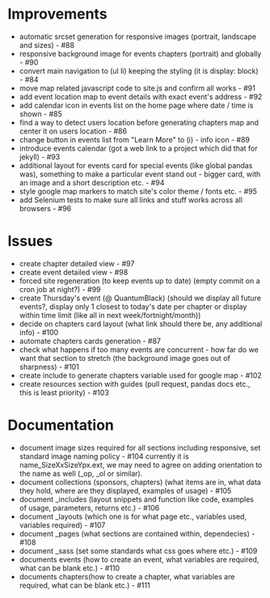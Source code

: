 # Improvements

- automatic srcset generation for responsive images (portrait, landscape and sizes) - #88
- responsive background image for events chapters (portrait) and globally - #90
- convert main navigation to (ul li) keeping the styling (it is display: block) - #84
- move map related javascript code to site.js and confirm all works - #91
- add event location map to event details with exact event's address - #92
- add calendar icon in events list on the home page where date / time is shown - #85
- find a way to detect users location before generating chapters map and center it on users location - #86
- change button in events list from "Learn More" to (i) - info icon - #89
- introduce events calendar (got a web link to a project which did that for jekyll) - #93
- additional layout for events card for special events (like global pandas was), something to make a particular event stand out - bigger card, with an image and a short description etc. - #94
- style google map markers to match site's color theme / fonts etc. - #95
- add Selenium tests to make sure all links and stuff works across all browsers - #96


# Issues
- create chapter detailed view - #97
- create event detailed view - #98
- forced site regeneration (to keep events up to date) (empty commit on a cron job at night?) - #99
- create Thursday's event (@ QuantumBlack) (should we display all future events?, display only 1 closest to today's date per chapter or display within time limit (like all in next week/fortnight/month))
- decide on chapters card layout (what link should there be, any additional info) - #100
- automate chapters cards generation - #87
- check what happens if too many events are concurrent - how far do we want that section to stretch (the background image goes out of sharpness) - #101
- create include to generate chapters variable used for google map - #102
- create resources section with guides (pull request, pandas docs etc., this is least priority) - #103

# Documentation

- document image sizes required for all sections including responsive, set standard image naming policy - #104
currently it is name_SizeXxSizeYpx.ext, we may need to agree on adding orientation to the name as well (_op, _ol or similar).
- document collections (sponsors, chapters) (what items are in, what data they hold, where are they displayed, examples of usage) - #105
- document _includes (layout snippets and function like code, examples of usage, parameters, returns etc.) - #106
- document _layouts (which one is for what page etc., variables used, variables required) - #107
- document _pages (what sections are contained within, dependecies) - #108
- document _sass (set some standards what css goes where etc.) - #109
- documents events (how to create an event, what variables are required, what can be blank etc.) - #110
- documents chapters(how to create a chapter, what variables are required, what can be blank etc.) - #111
